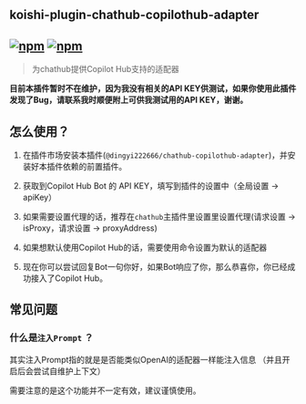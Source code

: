 ## koishi-plugin-chathub-copilothub-adapter

## [![npm](https://img.shields.io/npm/v/@dingyi222666/koishi-plugin-chathub-copilothub-adapter)](https://www.npmjs.com/package/@dingyi222666/koishi-plugin-chathub-copilothub-adapter) [![npm](https://img.shields.io/npm/dm/@dingyi222666/koishi-plugin-chathub-copilothub-adapter)](https://www.npmjs.com/package//@dingyi222666/koishi-plugin-chathub-copilothub-adapter)

> 为chathub提供Copilot Hub支持的适配器

**目前本插件暂时不在维护，因为我没有相关的API KEY供测试，如果你使用此插件发现了Bug，请联系我时顺便附上可供我测试用的API KEY，谢谢。**

## 怎么使用？

1. 在插件市场安装本插件(`@dingyi222666/chathub-copilothub-adapter`)，并安装好本插件依赖的前置插件。

2. 获取到Copilot Hub Bot 的 API KEY，填写到插件的设置中（全局设置 -> apiKey）

3. 如果需要设置代理的话，推荐在`chathub`主插件里设置里设置代理(请求设置 -> isProxy，请求设置 -> proxyAddress)

4. 如果想默认使用Copilot Hub的话，需要使用命令设置为默认的适配器

5. 现在你可以尝试回复Bot一句你好，如果Bot响应了你，那么恭喜你，你已经成功接入了Copilot Hub。

## 常见问题

### 什么是`注入Prompt` ？

其实注入Prompt指的就是是否能类似OpenAI的适配器一样能注入信息 （并且开启后会尝试自维护上下文）

需要注意的是这个功能并不一定有效，建议谨慎使用。
